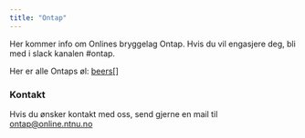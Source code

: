 ```yaml
---
title: "Ontap"
---
```


Her kommer info om Onlines bryggelag Ontap. Hvis du vil engasjere deg, bli med i slack kanalen #ontap.

Her er alle Ontaps øl: [beers[]](https://online.ntnu.no/wiki/online/info/innsikt-og-interface/interessegrupper/ontap/beerslist/)

### Kontakt
Hvis du ønsker kontakt med oss, send gjerne en mail til [ontap@online.ntnu.no](ontap@online.ntnu.no)